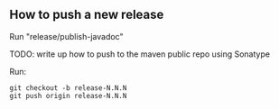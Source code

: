 

## How to push a new release

Run "release/publish-javadoc"

TODO: write up how to push to the maven public repo using Sonatype

Run:

    git checkout -b release-N.N.N
    git push origin release-N.N.N

